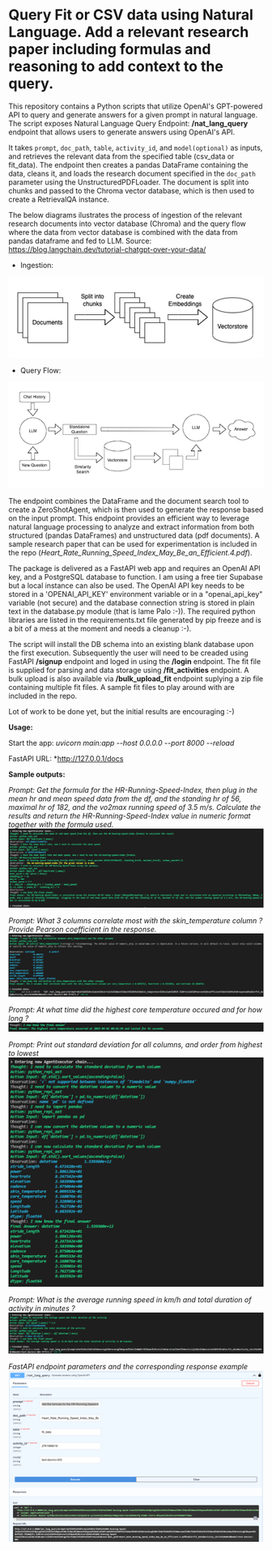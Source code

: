 # Query Fit or CSV data using Natural Language. Add a relevant research paper including formulas and reasoning to add context to the query.
This repository contains a Python scripts that utilize OpenAI's GPT-powered API to query and generate answers for a given prompt in natural language. The script exposes Natural Language Query Endpoint: **/nat_lang_query** endpoint that allows users to generate answers using OpenAI's API. 

It takes ```prompt```, ```doc_path```, ```table```, ```activity_id```, and ```model(optional)``` as inputs, and retrieves the relevant data from the specified table (csv_data or fit_data). The endpoint then creates a pandas DataFrame containing the data, cleans it, and loads the research document specified in the  ```doc_path``` parameter using the UnstructuredPDFLoader. The document is split into chunks and passed to the Chroma vector database, which is then used to create a RetrievalQA instance. 

The below diagrams ilustrates the process of ingestion of the relevant research documents into vector database (Chroma) and the query flow where the data from vector database is combined with the data from pandas dataframe and fed to LLM. Source: https://blog.langchain.dev/tutorial-chatgpt-over-your-data/
* Ingestion:

![](images/ingest.png)

* Query Flow:

![](images/query.png)

The endpoint combines the DataFrame and the document search tool to create a ZeroShotAgent, which is then used to generate the response based on the input prompt. This endpoint provides an efficient way to leverage natural language processing to analyze and extract information from both structured (pandas DataFrames) and unstructured data (pdf documents). A sample research paper that can be used for experimentation is included in the repo (*Heart_Rate_Running_Speed_Index_May_Be_an_Efficient.4.pdf*).

The package is delivered as a FastAPI web app and requires an OpenAI API key, and a PostgreSQL database to function. I am using a free tier Supabase but a local instance can also be used. The OpenAI API key needs to be stored in a 'OPENAI_API_KEY' environment variable or in a "openai_api_key" variable (not secure) and the database connection string is stored in plain text in the database.py module (that is lame Palo :-)).
The required python libraries are listed in the requirements.txt file generated by pip freeze and is a bit of a mess at the moment and needs a cleanup :-).

The script will install the DB schema into an existing blank database upon the first execution. Subsequently the user will need to be creaded using FastAPI **/signup** endpoint and loged in using the **/login** endpoint. The fit file is supplied for parsing and data storage using **/fit_activities** endpoint. A bulk upload is also available via **/bulk_upload_fit** endpoint suplying a zip file containing multiple fit files. A sample fit files to play around with are included in the repo.


Lot of work to be done yet, but the initial results are encouraging :-)

**Usage:**

Start the app: *uvicorn main:app --host 0.0.0.0 --port 8000 --reload*

FastAPI URL: *http://127.0.0.1/docs

**Sample outputs:**

*Prompt: Get the formula for the HR-Running-Speed-Index, then plug in the mean hr and mean speed data from the df, and the standing hr of 56, maximal hr of 182, and the vo2max running speed of 3.5 m/s. Calculate the results and return the HR-Running-Speed-Index value in numeric format together with the formula used.*
![](images/output_6.png)

*Prompt: What 3 columns correlate most with the skin_temperature column ? Provide Pearson coefficient in the response.*
![](images/output_1.png)

*Prompt: At what time did the highest core temperature occured and for how long ?*
![](images/output_2.png)

*Prompt: Print out standard deviation for all columns, and order from highest to lowest*
![](images/output_3.png)

*Prompt: What is the average running speed in km/h and total duration of activity in minutes ?*
![](images/output_4.png)

*FastAPI endpoint parameters and the corresponding response example*
![](images/output_5.png)
